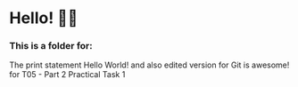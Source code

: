 # Hello! 👋👋
###  This is a folder for:
 The print statement Hello World! and also edited version for Git is awesome! for T05 - Part 2 Practical Task 1

